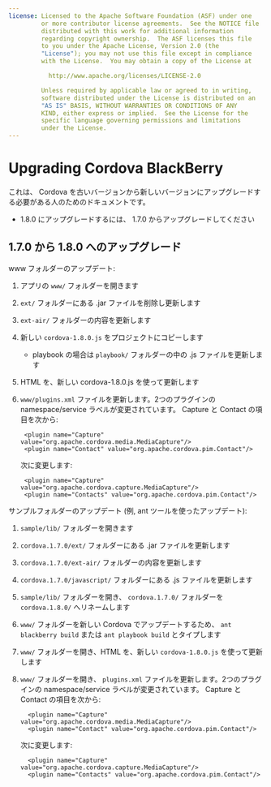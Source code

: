 ```yaml
---
license: Licensed to the Apache Software Foundation (ASF) under one
         or more contributor license agreements.  See the NOTICE file
         distributed with this work for additional information
         regarding copyright ownership.  The ASF licenses this file
         to you under the Apache License, Version 2.0 (the
         "License"); you may not use this file except in compliance
         with the License.  You may obtain a copy of the License at

           http://www.apache.org/licenses/LICENSE-2.0

         Unless required by applicable law or agreed to in writing,
         software distributed under the License is distributed on an
         "AS IS" BASIS, WITHOUT WARRANTIES OR CONDITIONS OF ANY
         KIND, either express or implied.  See the License for the
         specific language governing permissions and limitations
         under the License.
---
```


Upgrading Cordova BlackBerry
============================

これは、 Cordova を古いバージョンから新しいバージョンにアップグレードする必要がある人のためのドキュメントです。

- 1.8.0 にアップグレードするには、 1.7.0 からアップグレードしてください

## 1.7.0 から 1.8.0 へのアップグレード ##

www フォルダーのアップデート:

1. アプリの `www/` フォルダーを開きます
2. `ext/` フォルダーにある .jar ファイルを削除し更新します
3. `ext-air/` フォルダーの内容を更新します
4. 新しい `cordova-1.8.0.js` をプロジェクトにコピーします
    - playbook の場合は `playbook/` フォルダーの中の .js ファイルを更新します
5. HTML を、新しい cordova-1.8.0.js を使って更新します
6. `www/plugins.xml` ファイルを更新します。2つのプラグインの namespace/service ラベルが変更されています。 Capture と Contact の項目を次から:

        <plugin name="Capture" value="org.apache.cordova.media.MediaCapture"/>
        <plugin name="Contact" value="org.apache.cordova.pim.Contact"/>

   次に変更します:

        <plugin name="Capture" value="org.apache.cordova.capture.MediaCapture"/>
        <plugin name="Contacts" value="org.apache.cordova.pim.Contact"/>


サンプルフォルダーのアップデート (例, ant ツールを使ったアップデート):

1. `sample/lib/` フォルダーを開きます
2. `cordova.1.7.0/ext/` フォルダーにある .jar ファイルを更新します
3. `cordova.1.7.0/ext-air/` フォルダーの内容を更新します
4. `cordova.1.7.0/javascript/` フォルダーにある .js ファイルを更新します
5. `sample/lib/` フォルダーを開き、 `cordova.1.7.0/` フォルダーを `cordova.1.8.0/` へリネームします
6. `www/` フォルダーを新しい Cordova でアップデートするため、 `ant blackberry build` または `ant playbook build` とタイプします
7. `www/` フォルダーを開き、HTML を、新しい `cordova-1.8.0.js` を使って更新します
8. `www/` フォルダーを開き、 `plugins.xml` ファイルを更新します。2つのプラグインの namespace/service ラベルが変更されています。 Capture と Contact の項目を次から:

         <plugin name="Capture" value="org.apache.cordova.media.MediaCapture"/>
         <plugin name="Contact" value="org.apache.cordova.pim.Contact"/>

   次に変更します:

         <plugin name="Capture" value="org.apache.cordova.capture.MediaCapture"/>
         <plugin name="Contacts" value="org.apache.cordova.pim.Contact"/>

